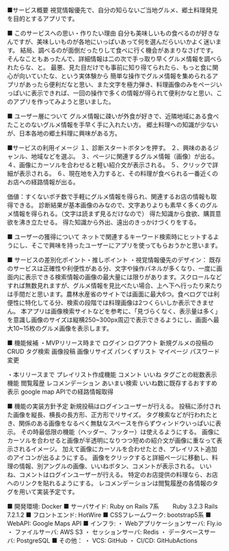 ■サービス概要
視覚情報優先で、自分の知らないご当地グルメ、郷土料理発見を目的とするアプリです。

■ このサービスへの思い・作りたい理由
自分も美味しいもの食べるのが好きなんですが、美味しいものが各地にいっぱいあって何を選んだらいいかよく迷います。
結局、調べるのが面倒だったりして食べに行く機会があまりなさげです。
そんなこともあったんで、詳細情報は二の次で手っ取り早くグルメ情報を調べられたらな、と。
最悪、見た目だけでも事前に知り得てられたら、もっと食に関心が向いていたな、という実体験から
簡単な操作でグルメ情報を集められるアプリがあったら便利だなと思い、また文字を極力弾き、料理画像のみをページいっぱいに表示できれば、一回の操作で多くの情報が得られて便利かなと思い、このアプリを作ってみようと思いました。


■ ユーザー層について
グルメ情報に疎いが外食が好きで、近隣地域にある食べたことのないグルメ情報を手早く手に入れたい方。
郷土料理への知識が少ないが、日本各地の郷土料理に興味がある方。

■サービスの利用イメージ
１、診断スタートボタンを押す。
２、興味のあるジャンル、地域などを選ぶ。
３、ページに関連するグルメ情報（画像）が出る。
４、画像にカーソルを合わせると軽い紹介文が表示される。
５、クリックで詳細が表示される。
６、現在地を入力すると、その料理が食べられる一番近くのお店への経路情報が出る。

価値：すくないポチ数で手軽にグルメ情報を得られ、関連するお店の情報も取得できる。
診断結果が基本画像のみなので、文字ありよりも素早く多くのグルメ情報を得られる。（文字は読まず見るだけなので）
得た知識から食欲、購買意欲を沸き立たせる。
得た知識から外出、遠出のきっかけづくりをする。

■ ユーザーの獲得について
ネットで関連するキーワード検索時にヒットするようにし、そこで興味を持ったユーザーにアプリを使ってもらおうかと思います。

■ サービスの差別化ポイント・推しポイント
・視覚情報優先のデザイン：
既存のサービスは正確性や利便性がある分、文字や操作パネルが多くなり、一度に画面内に表示できる検索情報の画像の最大量には限りがあります。スクロールなどすれば無数見れますが、グルメ情報を見比べたい場合、上へ下へ行ったり来たりは手間だと思います。農林水産省のサイトでは画面に最大6つ。食べログでは利便性に特化してる分、検索の段階では料理画像は2つくらいしか表示できません。
本アプリは画像検索サイトなどを参考に、「見づらくなく、表示量は多く」を意識し画像のサイズは縦横250~300px周辺で表示できるようにし、画面へ最大10~15枚のグルメ画像を表示します。

■ 機能候補
・MVPリリース時まで
ログイン
ログアウト
新規グルメの投稿のCRUD
タグ検索
画像投稿
画像リサイズ
パンくずリスト
マイページ
パスワード変更

・本リリースまで
プレイリスト作成機能
コメント
いいね
タグごとの総数表示機能
閲覧履歴
レコメンデーション
あいまい検索
いいね数に既存するおすすめ表示
google map APIでの経路情報取得

■ 機能の実装方針予定
新規投稿はログインユーザーが行える。
投稿に添付された画像を縦長、横長の長方形、正方形でリサイズ。
タグ検索などが行われたとき、関係のある画像をなるべく無駄なスペースを作らずウィンドウいっぱいに表示。
その時最低限の機能（ヘッダー、フッター）は使えるようにする。
画像にカーソルを合わせると画像が半透明になりつつ短めの紹介文が画像に重なって表示されるイメージ。
加えて画像にカーソルを合わせたとき、プレイリスト追加のアイコンが出るようにする。
画像をクリックすると詳細ページに移動し、料理の情報、別アングルの画像、いいねボタン、コメントが表示される。
いいね、コメントはログインユーザーが行える。
特定のお店提供の料理なら、お店へのリンクを貼れるようにする。
レコメンデーションは閲覧履歴の各情報のタグを用いて実装予定です。

■ 開発環境: Docker
■ サーバサイド: Ruby on Rails 7系
　　Ruby 3.2.3 Rails 7.2.1.2
■ フロントエンド: HotWire
■ CSSフレームワーク: bootstrap5系
■ WebAPI: Google Maps API
■ インフラ:
・ Webアプリケーションサーバ: Fly.io
・ ファイルサーバ: AWS S3
・ セッションサーバ: Redis
・ データベースサーバ: PostgreSQL
■ その他：
・ VCS: GitHub
・ CI/CD: GitHubActions